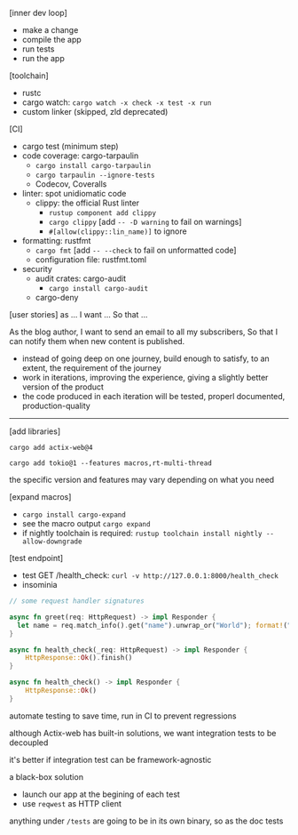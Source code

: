 [inner dev loop]
- make a change
- compile the app
- run tests
- run the app

[toolchain]
- rustc
- cargo watch: `cargo watch -x check -x test -x run`
- custom linker (skipped, zld deprecated)

[CI]
- cargo test (minimum step)
- code coverage: cargo-tarpaulin
  - `cargo install cargo-tarpaulin`
  - `cargo tarpaulin --ignore-tests`
  - Codecov, Coveralls
- linter: spot unidiomatic code
  - clippy: the official Rust linter
    - `rustup component add clippy`
    - `cargo clippy` [add `-- -D warning` to fail on warnings]
    - `#[allow(clippy::lin_name)]` to ignore
- formatting: rustfmt
  - `cargo fmt` [add `-- --check` to fail on unformatted code]
  - configuration file: rustfmt.toml 
- security
  - audit crates: cargo-audit
    - `cargo install cargo-audit`
  - cargo-deny

[user stories]
as ...
I want ...
So that ...

As the blog author,
I want to send an email to all my subscribers,
So that I can notify them when new content is published.

- instead of going deep on one journey, build enough to satisfy, to an extent, the requirement of the journey
- work in iterations, improving the experience, giving a slightly better version of the product
- the code produced in each iteration will be tested, properl documented, production-quality

------------------

[add libraries]

`cargo add actix-web@4`

`cargo add tokio@1 --features macros,rt-multi-thread`

the specific version and features may vary depending on what you need

[expand macros]
- `cargo install cargo-expand`
- see the macro output `cargo expand`
- if nightly toolchain is required: `rustup toolchain install nightly --allow-downgrade`

[test endpoint]
- test GET /health_check: `curl -v http://127.0.0.1:8000/health_check`
- insominia

```rust
// some request handler signatures

async fn greet(req: HttpRequest) -> impl Responder {
  let name = req.match_info().get("name").unwrap_or("World"); format!("Hello {}!", &name)
}

async fn health_check(_req: HttpRequest) -> impl Responder {
    HttpResponse::Ok().finish()
}

async fn health_check() -> impl Responder {
    HttpResponse::Ok()
}
```

automate testing to save time, run in CI to prevent regressions

although Actix-web has built-in solutions, we want integration tests to be decoupled

it's better if integration test can be framework-agnostic

a black-box solution
- launch our app at the begining of each test
- use `reqwest` as HTTP client

anything under `/tests` are going to be in its own binary, so as the doc tests
